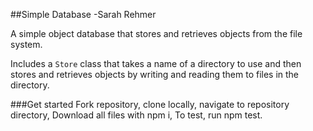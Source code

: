 ##Simple Database
-Sarah Rehmer

A simple object database that stores and retrieves objects from the file system.

Includes a `Store` class that takes a name of a directory to use and then stores and retrieves
objects by writing and reading them to files in the directory.

###Get started
Fork repository, clone locally, navigate to repository directory,
Download all files with npm i,
To test, run npm test.